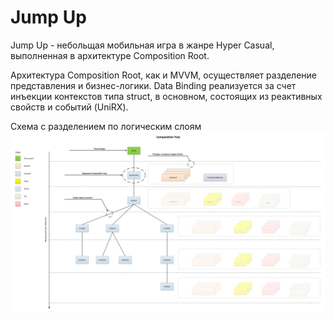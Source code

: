 # Jump Up
Jump Up - небольщая мобильная игра в жанре Hyper Casual, выполненная в архитектуре Composition Root.

Архитектура Composition Root, как и MVVM, осуществляет разделение представления и бизнес-логики. Data Binding реализуется за счет инъекции контекстов типа struct, в основном, состоящих из реактивных свойств и событий (UniRX).

Схема с разделением по логическим слоям
![Image alt](https://github.com/laststare/jumpUp/raw/master/Assets/CompositionTree.png)
